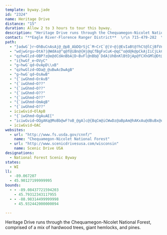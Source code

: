 ```yaml
---
template: byway.jade
id: "2324"
name: Heritage Drive
distance: "15"
duration: Allow 2 to 3 hours to tour this byway.
description: "Heritage Drive runs through the Chequamegon-Nicolet National Forest, comprised of a mix of hardwood trees, giant hemlocks, and pines. "
contact: "**Eagle River-Florence Ranger District**  \r\n 715-479-282  \r\n\r\n"
path: 
  - "}adwG`}r~OhBuCnAsAj@_@pB_AbDQrSjC`M~CrC`@|V~@|@EvIaBt@?hCt@lCjBfVnKr@JdCq@l@Eh@HxGrEbBl@hACvBm@d@[rAcBt@a@dHy@nEs@|@?pMzEr@l@hEpG\\H|GgFvD}Bf@QrCkm@FqLf@UbIlB|@RtEHdJLlEkInFNfEoJ`M_DlH^vGiRjC_ExAaA~FdGlA~@d@hBh@jA~BtSInPWdCNnAlAlAfBn@tBl@dC~@|@l@vAdCl@f@lEtA|BlClA~@lBjIdEjFtCjEl@AlZ~@`AKr@SZ_@NYz@gDVe@b@Yn@M`HC~Dg@`Es@^WdAaBr@m@n@OzFI~@WTWbBgEr@m@h@KlDBd@Ll@j@b@z@j@rBd@j@x@R|@BhCQjAR|@d@lBzAbGvF`ElAxExDjIhDxAPtCJnPKjH@|AHlAl@hEjEt@`@dA^zAXtADZEt@a@jBqDnCmD|AmAb@W~B{@hAQfBBnCl@vBShEqAlAs@p@k@|ByCr@k@nAc@|@KrBNz@Zl@`@~C`ElCxAx@dA~@~AbClDn@d@|@XzB`B`BfErKrQp@nBPdC?zKGjGJvFrAjJ"
  - "wdjwGrgu~OtA?|@WdAs@^q@f@iBn@{Hj@qCfBgFxCuK~@qC^o@d@k@pCkAjIiCjLkCfIwAx@GlDEjPdA|AMtDs@pAEdARd@^zDhEdA^d@A^Kl@e@|AyCnA_ArAYvFSfHmBbBKjBj@|EjCpAT~BSpH{AtAEhB`@lC|AlAXn@@j@Ml@_@x@y@pFyI"
  - "qzhwGlzd~OBP?z@e@dCdAnBbA|D~BvFl@nBb@`DdA|UhBnKlBtDjAp@fCXhGMl@Dt@l@zD`@lGbB^j@nA`Ex@fFRzDPjAh@z@zD|@z@dBaAbIcAtLvBzT~DbIhBxIxCzJ\\rBIf@iBvC_AvJJrBXhA|GbLbAr@nBRhAj@|A`DxAhAz@`HVbDM~EjDjE~@ZhA~@dArCL~@M`Ak@ViALgBl@eA|@o@xAO`DFvArAnETjB_@`D\\lEjAtIZlAdBjLRlBZhHNdAX~@|B`F|E`QbAbCpA~AjF~C~ApBlAbEDdDOdCAhBJnBPfAv@rCxAzEhAfIr@fB"
  - "i{hwGf_e~OVyC"
  - "g~hwG`qd~OvApD\\xB"
  - "qzhwGlzd~ODa@_@uBwAcDwAgB"
  - "g~hwG`qd~OsAwB"
  - "{`iwGhmd~OrAvB"
  - "{`iwGhmd~O??"
  - "{`iwGhmd~O??"
  - "{`iwGhmd~O??"
  - "{`iwGhmd~O??"
  - "{`iwGhmd~OmAqB"
  - "{`iwGhmd~O??"
  - iciwGvid~OlApB
  - "{`iwGhmd~OgAuAE["
  - "iciwGvid~OQgAKq@MoBb@wF?oB_@gA]c@{BqCm@iCWwDz@aBpAm@hAKxAu@dBuBx@oDbAuBv@m@~@StAf@hCJhAl@jAzA"
  - iciwGvid~OAC
websites: 
  - url: "http://www.fs.usda.gov/cnnf/"
    name: "Chequamegon-Nicolet National Forest"
  - url: "http://www.scenicdrivesusa.com/wisconsin"
    name: Scenic Drive USA
designations: 
  - National Forest Scenic Byway
states: 
  - WI
ll: 
  - -89.067207
  - 45.90127199999995
bounds: 
  - - -89.08437721594203
    - 45.79312343117955
  - - -88.98314499999998
    - 45.932442000000094

---
```


Heritage Drive runs through the Chequamegon-Nicolet National Forest, comprised of a mix of hardwood trees, giant hemlocks, and pines. 